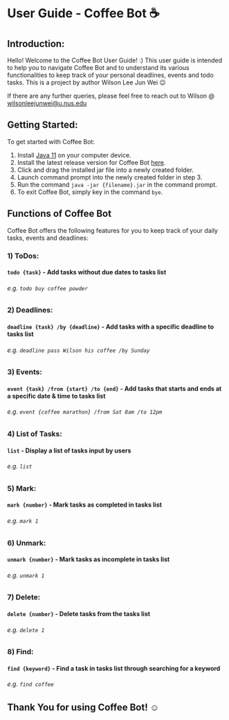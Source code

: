 # User Guide - Coffee Bot ☕

## Introduction:
Hello! Welcome to the Coffee Bot User Guide! :) 
This user guide is intended to help you to navigate Coffee Bot and to
understand its various functionalities to keep track of your personal deadlines, events and todo tasks.
This is a project by author Wilson Lee Jun Wei 😉

If there are any further queries, please feel free to reach out to Wilson @ wilsonleejunwei@u.nus.edu

## Getting Started:
To get started with Coffee Bot:
1. Install [Java 11](https://www.oracle.com/java/technologies/downloads/#java11) on your computer device.
2. Install the latest release version for Coffee Bot [here](https://github.com/WilsonLee2000/ip/releases).
3. Click and drag the installed jar file into a newly created folder. 
4. Launch command prompt into the newly created folder in step 3.
5. Run the command `java -jar {filename}.jar` in the command prompt.
6. To exit Coffee Bot, simply key in the command `bye`.

## Functions of Coffee Bot 
 Coffee Bot offers the following features for you to keep track of your daily tasks, events and deadlines:

### 1) ToDos: 
#### `todo {task}` - Add tasks without due dates to tasks list
###### e.g. `todo buy coffee powder`

### 2) Deadlines: 
#### `deadline {task} /by {deadline}` - Add tasks with a specific deadline to tasks list
###### e.g. `deadline pass Wilson his coffee /by Sunday`

### 3) Events:
#### `event {task} /from {start} /to {end}` - Add tasks that starts and ends at a specific date & time to tasks list
###### e.g. `event {coffee marathon} /from Sat 8am /to 12pm`

### 4) List of Tasks:
#### `list` - Display a list of tasks input by users
###### e.g. `list`

### 5) Mark:
#### `mark {number}` - Mark tasks as completed in tasks list
###### e.g. `mark 1`

### 6) Unmark:
#### `unmark {number}` - Mark tasks as incomplete in tasks list
###### e.g. `unmark 1`

### 7) Delete:
#### `delete {number}` - Delete tasks from the tasks list
###### e.g. `delete 1`

### 8) Find:
#### `find {keyword}` - Find a task in tasks list through searching for a keyword
###### e.g. `find coffee`

## Thank You for using Coffee Bot! ☺️

